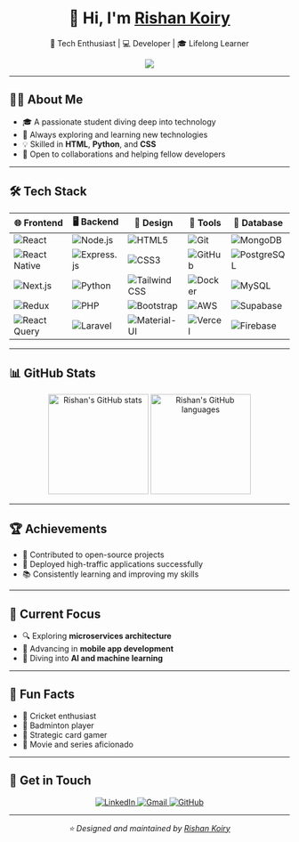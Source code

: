 <body background-color: black>
  <div align="center">
  <h1>👋 Hi, I'm <a href="https://github.com/Rishan-Koiry">Rishan Koiry</a></h1>

  
  <p>🚀 Tech Enthusiast | 💻 Developer | 🎓 Lifelong Learner</p>
   <img src="https://text.media.giphy.com/v1/media/giphy.gif?token=eyJhbGciOiJIUzI1NiIsInR5cCI6IkpXVCJ9.eyJrZXkiOiJwcm9kLTIwMjAtMDQtMjIiLCJzdHlsZSI6ImNsaWNraGVyZSIsInRleHQiOiJSaXNoYW4lMjBLb2lyeSIsImlhdCI6MTczOTI4ODgwNX0.SyhdtLeUyaEmZ2Dx6ln1-tt47hp-tcQPxCvmy45-3NA"/>
</div>

---

## 🧑‍💻 About Me

- 🎓 A passionate student diving deep into technology
- 🌱 Always exploring and learning new technologies
- 💡 Skilled in **HTML**, **Python**, and **CSS**
- 🤝 Open to collaborations and helping fellow developers

---

## 🛠️ Tech Stack

<div align="center">

| 🌐 Frontend | 🖥️ Backend | 🎨 Design | 🔧 Tools | 🐄️ Database |
|---|---|---|---|---|
| ![React](https://img.shields.io/badge/-React-61DAFB?style=flat-square&logo=react&logoColor=black) | ![Node.js](https://img.shields.io/badge/-Node.js-339933?style=flat-square&logo=node.js&logoColor=white) | ![HTML5](https://img.shields.io/badge/-HTML5-E34F26?style=flat-square&logo=html5&logoColor=white) | ![Git](https://img.shields.io/badge/-Git-F05032?style=flat-square&logo=git&logoColor=white) | ![MongoDB](https://img.shields.io/badge/-MongoDB-47A248?style=flat-square&logo=mongodb&logoColor=white) |
| ![React Native](https://img.shields.io/badge/-React%20Native-61DAFB?style=flat-square&logo=react&logoColor=black) | ![Express.js](https://img.shields.io/badge/-Express.js-000000?style=flat-square&logo=express&logoColor=white) | ![CSS3](https://img.shields.io/badge/-CSS3-1572B6?style=flat-square&logo=css3&logoColor=white) | ![GitHub](https://img.shields.io/badge/-GitHub-181717?style=flat-square&logo=github&logoColor=white) | ![PostgreSQL](https://img.shields.io/badge/-PostgreSQL-336791?style=flat-square&logo=postgresql&logoColor=white) |
| ![Next.js](https://img.shields.io/badge/-Next.js-000000?style=flat-square&logo=next.js&logoColor=white) | ![Python](https://img.shields.io/badge/-Python-3776AB?style=flat-square&logo=python&logoColor=white) | ![Tailwind CSS](https://img.shields.io/badge/-Tailwind%20CSS-38B2AC?style=flat-square&logo=tailwind-css&logoColor=white) | ![Docker](https://img.shields.io/badge/-Docker-2496ED?style=flat-square&logo=docker&logoColor=white) | ![MySQL](https://img.shields.io/badge/-MySQL-4479A1?style=flat-square&logo=mysql&logoColor=white) |
| ![Redux](https://img.shields.io/badge/-Redux-764ABC?style=flat-square&logo=redux&logoColor=white) | ![PHP](https://img.shields.io/badge/-PHP-777BB4?style=flat-square&logo=php&logoColor=white) | ![Bootstrap](https://img.shields.io/badge/-Bootstrap-7952B3?style=flat-square&logo=bootstrap&logoColor=white) | ![AWS](https://img.shields.io/badge/-AWS-232F3E?style=flat-square&logo=amazon-aws&logoColor=white) | ![Supabase](https://img.shields.io/badge/-Supabase-3ECF8E?style=flat-square&logo=supabase&logoColor=white) |
| ![React Query](https://img.shields.io/badge/-React%20Query-FF4154?style=flat-square&logo=react%20query&logoColor=white) | ![Laravel](https://img.shields.io/badge/-Laravel-FF2D20?style=flat-square&logo=laravel&logoColor=white) | ![Material-UI](https://img.shields.io/badge/-Material--UI-0081CB?style=flat-square&logo=material-ui&logoColor=white) | ![Vercel](https://img.shields.io/badge/-Vercel-000000?style=flat-square&logo=vercel&logoColor=white) | ![Firebase](https://img.shields.io/badge/-Firebase-FFCA28?style=flat-square&logo=firebase&logoColor=black) |

</div>

---

## 📊 GitHub Stats

<div align="center">
  <img src="https://github-readme-stats-eight-theta.vercel.app/api?username=Rishan-Koiry&show_icons=true&theme=tokyonight&include_all_commits=true&count_private=true" alt="Rishan's GitHub stats" height="180px" />
  <img src="https://github-readme-stats-eight-theta.vercel.app/api/top-langs/?username=Rishan-Koiry&layout=compact&langs_count=8&theme=tokyonight" alt="Rishan's GitHub languages" height="180px" />
</div>

---

## 🏆 Achievements

- 🏅 Contributed to open-source projects
- 🎉 Deployed high-traffic applications successfully
- 📚 Consistently learning and improving my skills

---

## 🎯 Current Focus

- 🔍 Exploring **microservices architecture**
- 📱 Advancing in **mobile app development**
- 🧠 Diving into **AI and machine learning**

---

## 🌟 Fun Facts

- 🏏 Cricket enthusiast
- 🏸 Badminton player
- 🎳 Strategic card gamer
- 🎡 Movie and series aficionado

---

## 💌 Get in Touch

<div align="center">
  <a href="https://www.linkedin.com/in/rishan-koiry" target="_blank">
    <img src="https://img.shields.io/badge/LinkedIn-0077B5?style=for-the-badge&logo=linkedin&logoColor=white" alt="LinkedIn"/>
  </a>
  <a href="mailto:koiry.rishan1@gmail.com">
    <img src="https://img.shields.io/badge/Gmail-D14836?style=for-the-badge&logo=gmail&logoColor=white" alt="Gmail"/>
  </a>
  <a href="https://github.com/Rishan-Koiry" target="_blank">
    <img src="https://img.shields.io/badge/GitHub-100000?style=for-the-badge&logo=github&logoColor=white" alt="GitHub"/>
  </a>
</div>

---

<div align="center">
  <i>⭐️ Designed and maintained by <a href="https://github.com/Rishan-Koiry">Rishan Koiry</a></i>
</div>

<body/>
